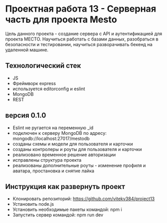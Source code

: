 Проектная работа 13 - Серверная часть для проекта Mesto
=============================
Цель данного проекта - создание сервера с API и аутентификацией для проекта МЕСТО. Научиться работать с базами данных, разобраться в безопасности и тестировании, научиться разворачивать бекенд на удаленной машине.

## Технологический стек
- JS
- Фреймворк express
- используется editorconfig и eslint
- MongoDB
- REST

## версия 0.1.0
- Eslint не ругается на переменную _id
- подключен к серверу MongoDB по адресу: mongodb://localhost:27017/mestodb
- созданы схемы и модели для пользователя и карточки
- созданы контролеры и роуты для пользователя и карточки
- реализовано временное решение авторизации
- исправлены структура проекта
- реализованы дополнительные роуты - изменение профиля и аватара, простановка и снятие лайка
 
## Инструкция как развернуть проект
- Клонировать репозиторий: https://github.com/vitekv384/project13
- Установить node.js
- Установить необходимые пакеты командой: npm i
- Запустить сервер командой: npm run dev
